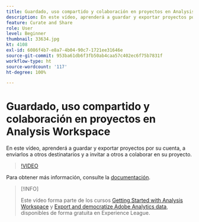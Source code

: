```yaml
---
title: Guardado, uso compartido y colaboración en proyectos en Analysis Workspace
description: En este vídeo, aprenderá a guardar y exportar proyectos por su cuenta, a enviarlos a otros destinatarios y a invitar a otros a colaborar en su proyecto.
feature: Curate and Share
role: User
level: Beginner
thumbnail: 33634.jpg
kt: 4108
exl-id: 6086f4b7-e8a7-4b04-90c7-1721ee31646e
source-git-commit: 953ba61db6f3fb50ab4caa57c402ec6f75b7831f
workflow-type: ht
source-wordcount: '117'
ht-degree: 100%

---
```


# Guardado, uso compartido y colaboración en proyectos en Analysis Workspace

En este vídeo, aprenderá a guardar y exportar proyectos por su cuenta, a enviarlos a otros destinatarios y a invitar a otros a colaborar en su proyecto.

>[!VIDEO](https://video.tv.adobe.com/v/30993/?quality=12)

Para obtener más información, consulte la [documentación](https://experienceleague.adobe.com/docs/analytics/analyze/analysis-workspace/curate-share/send-schedule-files.html?lang=es).

>[!INFO]
>
> Este vídeo forma parte de los cursos [Getting Started with Analysis Workspace](https://experienceleague.adobe.com/?recommended=Analytics-U-1-2020.1.workspace&amp;lang=es) y [Export and democratize Adobe Analytics data](https://experienceleague.adobe.com/?recommended=Analytics-A-1-2022.1.democratizing), disponibles de forma gratuita en Experience League.

